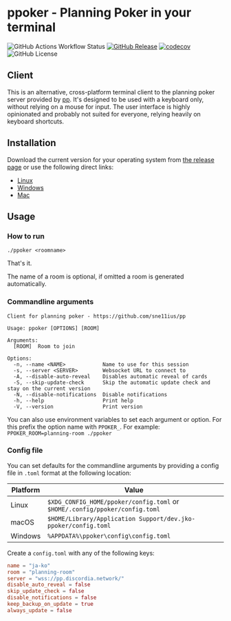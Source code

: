 # ppoker - Planning Poker in your terminal

![GitHub Actions Workflow Status](https://img.shields.io/github/actions/workflow/status/ja-ko/ppoker/build.yml)
[![GitHub Release](https://img.shields.io/github/v/release/ja-ko/ppoker)](https://github.com/ja-ko/ppoker/releases)
[![codecov](https://codecov.io/gh/ja-ko/ppoker/graph/badge.svg?token=FGE02UNPW4)](https://codecov.io/gh/ja-ko/ppoker)
![GitHub License](https://img.shields.io/github/license/ja-ko/ppoker?color=%23003399)

## Client

This is an alternative, cross-platform terminal client to the planning poker server provided by
[pp](https://github.com/sne11ius/pp). It's designed to be used with a keyboard only, without relying on a mouse for
input. The user interface is highly opinionated and probably not suited for everyone, relying heavily on keyboard
shortcuts.

## Installation

Download the current version for your operating system from
[the release page](https://github.com/ja-ko/ppoker/releases) or use the following direct links:

<!-- x-release-please-start-version -->

* [Linux](https://github.com/ja-ko/ppoker/releases/download/v0.5.6/ppoker-x86_64-unknown-linux-gnu.tar.gz)
* [Windows](https://github.com/ja-ko/ppoker/releases/download/v0.5.6/ppoker-x86_64-pc-windows-msvc.zip)
* [Mac](https://github.com/ja-ko/ppoker/releases/download/v0.5.6/ppoker-x86_64-apple-darwin.tar.gz)

<!-- x-release-please-end -->

## Usage

### How to run
```shell
./ppoker <roomname>
```
That's it.

The name of a room is optional, if omitted a room is generated automatically.

### Commandline arguments
```
Client for planning poker - https://github.com/sne11ius/pp

Usage: ppoker [OPTIONS] [ROOM]

Arguments:
  [ROOM]  Room to join

Options:
  -n, --name <NAME>            Name to use for this session
  -s, --server <SERVER>        Websocket URL to connect to
  -A, --disable-auto-reveal    Disables automatic reveal of cards
  -S, --skip-update-check      Skip the automatic update check and stay on the current version
  -N, --disable-notifications  Disable notifications
  -h, --help                   Print help
  -V, --version                Print version
```

You can also use environment variables to set each argument or option. For this prefix the option name with
`PPOKER_`. For example: `PPOKER_ROOM=planning-room ./ppoker`


### Config file

You can set defaults for the commandline arguments by providing a config file in `.toml` format at the following
location:

| Platform | Value                                                                       |
|----------|-----------------------------------------------------------------------------|
| Linux    | `$XDG_CONFIG_HOME/ppoker/config.toml` or `$HOME/.config/ppoker/config.toml` |
| macOS    | `$HOME/Library/Application Support/dev.jko-ppoker/config.toml`              |
| Windows  | `%APPDATA%\ppoker\config\config.toml`                                       |

Create a `config.toml` with any of the following keys:
```toml
name = "ja-ko"
room = "planning-room"
server = "wss://pp.discordia.network/"
disable_auto_reveal = false
skip_update_check = false
disable_notifications = false
keep_backup_on_update = true
always_update = false
```
